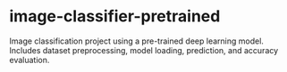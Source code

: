 # image-classifier-pretrained
Image classification project using a pre-trained deep learning model. Includes dataset preprocessing, model loading, prediction, and accuracy evaluation.
